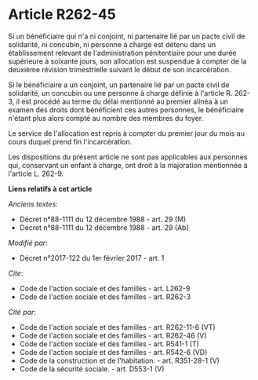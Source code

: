 # Article R262-45

Si un bénéficiaire qui n'a ni conjoint, ni partenaire lié par un pacte civil de solidarité, ni concubin, ni personne à charge
est détenu dans un établissement relevant de l'administration pénitentiaire pour une durée supérieure à soixante jours, son
allocation est suspendue à compter de la deuxième révision trimestrielle suivant le début de son incarcération. 

Si le bénéficiaire a un conjoint, un partenaire lié par un pacte civil de solidarité, un concubin ou une personne à charge
définie à l'article R. 262-3, il est procédé au terme du délai mentionné au premier alinéa à un examen des droits dont
bénéficient ces autres personnes, le bénéficiaire n'étant plus alors compté au nombre des membres du foyer. 

Le service de l'allocation est repris à compter du premier jour du mois au cours duquel prend fin l'incarcération. 

Les dispositions du présent article ne sont pas applicables aux personnes qui, conservant un enfant à charge, ont droit à la
majoration mentionnée à l'article L. 262-9.

**Liens relatifs à cet article**

_Anciens textes_:

  - Décret n°88-1111 du 12 décembre 1988 - art. 29 (M)
  - Décret n°88-1111 du 12 décembre 1988 - art. 29 (Ab)

_Modifié par_:

  - Décret n°2017-122 du 1er février 2017 - art. 1

_Cite_:

  - Code de l'action sociale et des familles - art. L262-9
  - Code de l'action sociale et des familles - art. R262-3

_Cité par_:

  - Code de l'action sociale et des familles - art. R262-11-6 (VT)
  - Code de l'action sociale et des familles - art. R262-46 (V)
  - Code de l'action sociale et des familles - art. R541-1 (T)
  - Code de l'action sociale et des familles - art. R542-6 (VD)
  - Code de la construction et de l'habitation. - art. R351-28-1 (V)
  - Code de la sécurité sociale. - art. D553-1 (V)
